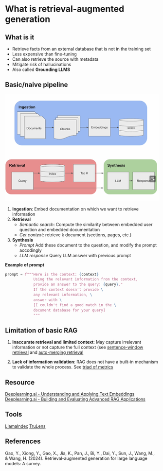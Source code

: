 # What is retrieval-augmented generation

## What is it
- Retrieve facts from an external database that is not in the training set
- Less expensive than fine-tuning
- Can also retrieve the source with metadata
- Mitigate risk of hallucinations
- Also called **Grounding LLMS**

## Basic/naive pipeline
![Screenshot from 2024-02-22 14-02-12.png](Screenshot%20from%202024-02-22%2014-02-12.png)

1. **Ingestion**: Embed documentation on which we want to retrieve information
2. **Retrieval**
	- *Semantic search*: Compute the similarity between embedded user question and embedded documentation
	- *Get context*: retrieve k document (sections, pages, etc.)
3. **Synthesis**
	-  *Prompt* Add these document to the question, and modify the prompt accodingly
	-  *LLM response* Query LLM answer with previous prompt

**Example of prompt**
```python
prompt = f"""Here is the context: {context}
             Using the relevant information from the context,
             provide an answer to the query: {query}."
             If the context doesn't provide \
             any relevant information, \
             answer with \
             [I couldn't find a good match in the \
             document database for your query]
             """
```

## Limitation of basic RAG

1. **Inaccurate retrieval and limited context**:  May capture irrelevant information or not capture the full context (see [sentence-window retrieval](../64) and [auto-merging retrieval](../63)

2. **Lack of information validation**: RAG does not have a built-in mechanism to validate the whole process. See [triad of metrics](../65)

## Resource

[Deeplearning.ai - Understanding and Applying Text Embeddings](https://learn.deeplearning.ai/google-cloud-vertex-ai/)
[Deeplearning.ai - Building and Evaluating Advanced RAG Applications](https://learn.deeplearning.ai/building-evaluating-advanced-rag)

## Tools

[LlamaIndex](https://www.llamaindex.ai/)
[TruLens](https://www.trulens.org/)

## References
Gao, Y., Xiong, Y., Gao, X., Jia, K., Pan, J., Bi, Y., Dai, Y., Sun, J., Wang, M., & Wang, H. (2024). Retrieval-augmented generation for large language models: A survey.

